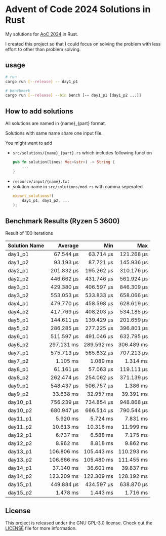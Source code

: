 # Advent of Code 2024 Solutions in Rust

My solutions for [AoC 2024](https://adventofcode.com/2024) in Rust.

I created this project so that I could focus on solving the problem with less effort to other than problem solving.

## usage

```sh
# run
cargo run [--release] -- day1_p1

# benchmark
cargo run [--release] --bin bench [-- day1_p1 [day1_p2 ...]]
```

## How to add solutions

All solutions are named in {name}\_{part} format.

Solutions with same name share one input file.

You might want to add

- `src/solutions/{name}_{part}.rs` which includes following function
  ```rust
  pub fn solution(lines: Vec<&str>) -> String {
      ...
  }
  ```
- `resource/input/{name}.txt`
- solution name in `src/solutions/mod.rs` with comma seperated
  ```rust
  export_solutions!(
      day1_p1, day1_p2, ...
  );
  ```

## Benchmark Results (Ryzen 5 3600)

Result of 100 iterations

| Solution Name |      Average |          Min |          Max |
| ------------- | -----------: | -----------: | -----------: |
| day1_p1       |    67.544 µs |    63.714 µs |   121.268 µs |
| day1_p2       |    93.193 µs |    87.721 µs |   145.936 µs |
| day2_p1       |   201.832 µs |   195.262 µs |   310.176 µs |
| day2_p2       |   446.662 µs |   431.746 µs |   561.924 µs |
| day3_p1       |   429.380 µs |   406.597 µs |   846.309 µs |
| day3_p2       |   553.053 µs |   533.833 µs |   658.066 µs |
| day4_p1       |   479.770 µs |   458.598 µs |   628.619 µs |
| day4_p2       |   417.769 µs |   408.203 µs |   534.185 µs |
| day5_p1       |   144.611 µs |   139.429 µs |   201.659 µs |
| day5_p2       |   286.285 µs |   277.225 µs |   396.801 µs |
| day6_p1       |   511.597 µs |   491.046 µs |   632.795 µs |
| day6_p2       |   297.131 ms |   289.592 ms |   306.489 ms |
| day7_p1       |   575.713 µs |   565.632 µs |   707.213 µs |
| day7_p2       |     1.105 ms |     1.089 ms |     1.314 ms |
| day8_p1       |    61.161 µs |    57.063 µs |   119.111 µs |
| day8_p2       |   262.474 µs |   254.062 µs |   371.139 µs |
| day9_p1       |   548.437 µs |   506.757 µs |     1.386 ms |
| day9_p2       |    33.638 ms |    32.957 ms |    39.391 ms |
| day10_p1      |   756.239 µs |   734.854 µs |   948.868 µs |
| day10_p2      |   680.947 µs |   666.514 µs |   790.544 µs |
| day11_p1      |     5.920 ms |     5.724 ms |     7.831 ms |
| day11_p2      |    10.613 ms |    10.316 ms |    11.999 ms |
| day12_p1      |     6.737 ms |     6.588 ms |     7.175 ms |
| day12_p2      |     8.962 ms |     8.818 ms |     9.862 ms |
| day13_p1      |   106.806 ms |   105.443 ms |   110.293 ms |
| day13_p2      |   106.666 ms |   105.480 ms |   111.455 ms |
| day14_p1      |    37.140 ms |    36.601 ms |    39.837 ms |
| day14_p2      |   123.209 ms |   122.309 ms |   128.192 ms |
| day15_p1      |   449.884 µs |   434.597 µs |   638.870 µs |
| day15_p2      |     1.478 ms |     1.443 ms |     1.716 ms |

## License

This project is released under the GNU GPL-3.0 license. Check out the [LICENSE](LICENSE) file for more information.
